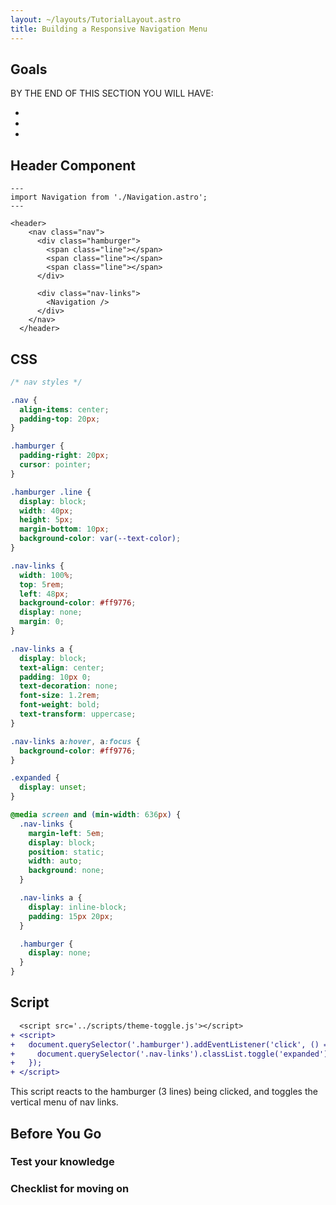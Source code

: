 ```yaml
---
layout: ~/layouts/TutorialLayout.astro
title: Building a Responsive Navigation Menu
---
```


## Goals

BY THE END OF THIS SECTION YOU WILL HAVE:

- 

- 

- 

## Header Component
```astro
---
import Navigation from './Navigation.astro';
---

<header>
    <nav class="nav">
      <div class="hamburger">
        <span class="line"></span>
        <span class="line"></span>
        <span class="line"></span>
      </div>

      <div class="nav-links">
        <Navigation />
      </div>
    </nav>
  </header>
```

## CSS

```css
/* nav styles */

.nav {
  align-items: center;
  padding-top: 20px;
}

.hamburger {
  padding-right: 20px;
  cursor: pointer;
}

.hamburger .line {
  display: block;
  width: 40px;
  height: 5px;
  margin-bottom: 10px;
  background-color: var(--text-color);
}

.nav-links {
  width: 100%;
  top: 5rem;
  left: 48px;
  background-color: #ff9776;
  display: none;
  margin: 0;
}

.nav-links a {
  display: block;
  text-align: center;
  padding: 10px 0;
  text-decoration: none;
  font-size: 1.2rem;
  font-weight: bold;
  text-transform: uppercase;
}

.nav-links a:hover, a:focus {
  background-color: #ff9776;
}

.expanded {
  display: unset;
}

@media screen and (min-width: 636px) {
  .nav-links {
    margin-left: 5em;
    display: block;
    position: static;
    width: auto;
    background: none;
  }

  .nav-links a {
    display: inline-block;
    padding: 15px 20px;
  }

  .hamburger {
    display: none;
  }
}
```
## Script

```diff
  <script src='../scripts/theme-toggle.js'></script>
+ <script>
+   document.querySelector('.hamburger').addEventListener('click', () => {
+     document.querySelector('.nav-links').classList.toggle('expanded');
+   });
+ </script>
```

This script reacts to the hamburger (3 lines) being clicked, and toggles the vertical menu of nav links.

## Before You Go

### Test your knowledge

### Checklist for moving on
